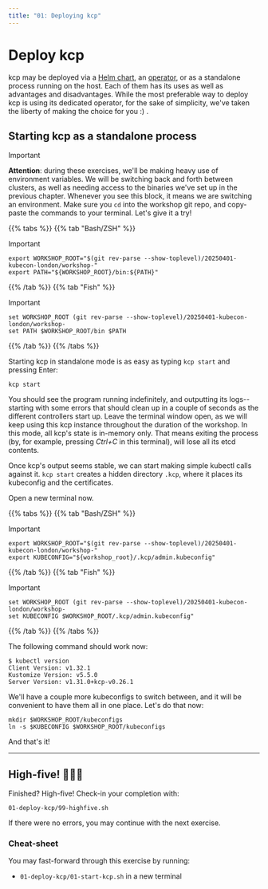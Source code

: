 ```yaml
---
title: "01: Deploying kcp"
---
```

# Deploy kcp

kcp may be deployed via a [Helm chart](https://github.com/kcp-dev/helm-charts), an [operator](https://github.com/kcp-dev/helm-charts), or as a standalone process running on the host. Each of them has its uses as well as advantages and disadvantages. While the most preferable way to deploy kcp is using its dedicated operator, for the sake of simplicity, we've taken the liberty of making the choice for you :) .

## Starting kcp as a standalone process

> [!IMPORTANT]
> **Attention**: during these exercises, we'll be making heavy use of environment variables. We will be switching back and forth between clusters, as well as needing access to the binaries we've set up in the previous chapter. Whenever you see this block, it means we are switching an environment. Make sure you `cd` into the workshop git repo, and copy-paste the commands to your terminal. Let's give it a try!

{{% tabs %}}
{{% tab "Bash/ZSH" %}}
> [!IMPORTANT]
> ```shell
> export WORKSHOP_ROOT="$(git rev-parse --show-toplevel)/20250401-kubecon-london/workshop-"
> export PATH="${WORKSHOP_ROOT}/bin:${PATH}"
> ```
{{% /tab %}}
{{% tab "Fish" %}}
> [!IMPORTANT]
> ```fish
> set WORKSHOP_ROOT (git rev-parse --show-toplevel)/20250401-kubecon-london/workshop-
> set PATH $WORKSHOP_ROOT/bin $PATH
> ```
{{% /tab %}}
{{% /tabs %}}

Starting kcp in standalone mode is as easy as typing `kcp start` and pressing Enter:

```shell
kcp start
```

You should see the program running indefinitely, and outputting its logs--starting with some errors that should clean up in a couple of seconds as the different controllers start up. Leave the terminal window open, as we will keep using this kcp instance throughout the duration of the workshop. In this mode, all kcp's state is in-memory only. That means exiting the process (by, for example, pressing _Ctrl+C_ in this terminal), will lose all its etcd contents.

Once kcp's output seems stable, we can start making simple kubectl calls against it. `kcp start` creates a hidden directory `.kcp`, where it places its kubeconfig and the certificates.

Open a new terminal now.

{{% tabs %}}
{{% tab "Bash/ZSH" %}}
> [!IMPORTANT]
> ```shell
> export WORKSHOP_ROOT="$(git rev-parse --show-toplevel)/20250401-kubecon-london/workshop-"
> export KUBECONFIG="${workshop_root}/.kcp/admin.kubeconfig"
> ```
{{% /tab %}}
{{% tab "Fish" %}}
> [!IMPORTANT]
> ```fish
> set WORKSHOP_ROOT (git rev-parse --show-toplevel)/20250401-kubecon-london/workshop-
> set KUBECONFIG $WORKSHOP_ROOT/.kcp/admin.kubeconfig"
> ```
{{% /tab %}}
{{% /tabs %}}

The following command should work now:

```shell-session
$ kubectl version
Client Version: v1.32.1
Kustomize Version: v5.5.0
Server Version: v1.31.0+kcp-v0.26.1
```

We'll have a couple more kubeconfigs to switch between, and it will be convenient to have them all in one place. Let's do that now:

```shell
mkdir $WORKSHOP_ROOT/kubeconfigs
ln -s $KUBECONFIG $WORKSHOP_ROOT/kubeconfigs
```

And that's it!

---

## High-five! 🚀🚀🚀

Finished? High-five! Check-in your completion with:

```shell
01-deploy-kcp/99-highfive.sh
```

If there were no errors, you may continue with the next exercise.

### Cheat-sheet

You may fast-forward through this exercise by running:
* `01-deploy-kcp/01-start-kcp.sh` in a new terminal
